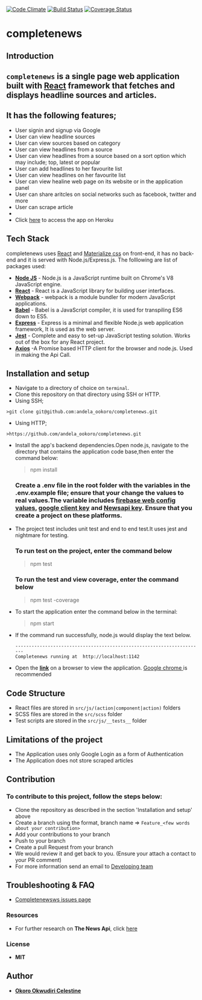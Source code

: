 [![Code Climate](https://codeclimate.com/github/andela-ookoro/completenews.svg)](https://codeclimate.com/github/andela-ookoro/completenews) [![Build Status](https://travis-ci.org/andela-ookoro/completenews.svg)](https://travis-ci.org/andela-ookoro/completenews)
[![Coverage Status](https://coveralls.io/repos/github/andela-ookoro/completenews/badge.svg?branch=production)](https://coveralls.io/github/andela-ookoro/completenews?branch=production)

# completenews
## Introduction
## **`completenews`** is a single page web application built with [React](https://facebook.github.io/react/) framework that fetches and displays headline sources and articles.
## It has the following features;
  * User signin and signup via Google
  * User can view headline sources
  * User can view sources based on category
  * User can view headlines from a source
  * User can view headlines from a source based on a sort option which may include; top, latest or popular
  * User can add headlines to her favourite list
  * User can view headlines on her favourite list
  * User can view healine web page on its website or in the application panel
  * User can share aritcles on social networks such as facebook, twitter and more
  * User can scrape article
  *  
*  Click [here](http://completenews.herokuapp.com/) to access the app on Heroku

## Tech Stack
completenews uses [React](https://facebook.github.io/react/) and [Materialize css](http://materializecss.com/) on front-end, it has no back-end and it is served with Node.js/Express.js. The folllowing are list of packages used:
*  **[Node JS](https://nodejs.org/en/)** - Node.js is a JavaScript runtime built on Chrome's V8 JavaScript engine. 
* **[React](https://facebook.github.io/react/)** - React is a JavaScript library for building user interfaces.
* **[Webpack](https://webpack.github.io/)** - webpack is a module bundler for modern JavaScript applications.
* **[Babel](https://babeljs.io/)** - Babel is a JavaScript compiler, it is used for transpiling ES6 down to ES5.
* **[Express](https://expressjs.com/)** - Express is a minimal and flexible Node.js web application framework, It is used as the web server.
* **[Jest](https://facebook.github.io/jest/)** - Complete and easy to set-up JavaScript testing solution. Works out of the box for any React project.
* **[Axios](https://github.com/mzabriskie/axios)** -A Promise based HTTP client for the browser and node.js. Used in making the Api Call.

## Installation and setup
*  Navigate to a directory of choice on `terminal`.
*  Clone this repository on that directory using SSH or HTTP.
  *  Using SSH;

    >git clone git@github.com:andela_ookoro/completenews.git

  *  Using HTTP;

    >https://github.com/andela_ookoro/completenews.git


* Install the app's backend dependencies.Open node.js, navigate to the directory that contains the application code base,then enter the command below:
   >npm install
   ### Create a .env file in the root folder with the variables in the .env.example file; ensure that your change the values to real values.The variable includes [firebase web config values](console.firebase.google.com), [google client key](console.developers.google.com/) and [Newsapi key](newsapi.org). Ensure that you create a project on these platforms.
* The project test includes unit test and end to end test.It uses jest and nightmare for testing.
  ### To run test on the project, enter the command below
  > npm test
  ### To run the test and view coverage, enter the command below
  > npm test -coverage

* To start the application enter the command below in the terminal:
   >npm start
* If the command run successfully, node.js would display the text below.

  ```
  ----------------------------------------------------------------------
  Completenews running at  http://localhost:1142

  ```
* Open the  **[link](http://localhost:1142)** on a browser to view the application.
  [Google chrome ](https://www.google.com/chrome/) is recommended 

## Code Structure
* React files are stored in `src/js/(action|component|action)` folders
* SCSS files  are stored in the `src/scss` folder
* Test scripts are stored in the `src/js/__tests__` folder

## Limitations of the project
* The Application uses only Google Login as a form of Authentication
* The Application does not store scraped articles 

## Contribution
 ### To contribute to this project, follow the steps below:
  * Clone the repository as described in the section 'Installation and setup' above
  * Create a branch using the format, branch name => `Feature_<few words about your contribution>` 
  * Add your contributions to your branch
  * Push to your branch
  * Create a pull Request from your branch
  * We would review it and get back to you. (Ensure your attach a contact to your PR comment)
  * For more information send an email to  [Developing team](okwudiri.okoro@andela.com)


## Troubleshooting & FAQ
- [Completenewsws issues page](https://github.com/andela-ookoro/completenews/issues)

### Resources
- For further research on **The News Api**, click [here](https://newsapi.org/)

### License
  *  **MIT**
## Author
* **[Okoro Okwudiri Celestine](okwudiri.okoro@andela.com)**


